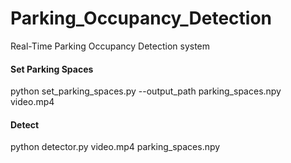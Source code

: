 # Parking_Occupancy_Detection
Real-Time Parking Occupancy Detection system

#### Set Parking Spaces
python set_parking_spaces.py --output_path parking_spaces.npy  video.mp4

#### Detect
python detector.py video.mp4 parking_spaces.npy
